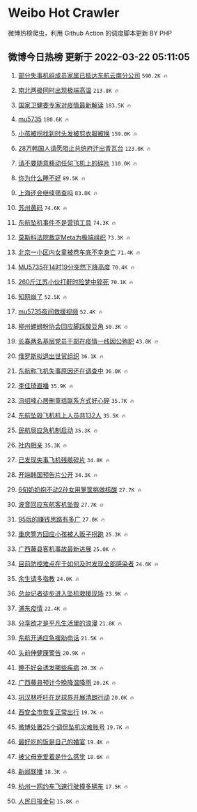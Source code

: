 # Weibo Hot Crawler 



微博热榜爬虫，利用 Github Action 的调度脚本更新 BY PHP 


## 微博今日热榜 更新于 2022-03-22 05:11:05 
1. [部分失事机组成员家属已抵达东航云南分公司](https://s.weibo.com/weibo?q=%23%E9%83%A8%E5%88%86%E5%A4%B1%E4%BA%8B%E6%9C%BA%E7%BB%84%E6%88%90%E5%91%98%E5%AE%B6%E5%B1%9E%E5%B7%B2%E6%8A%B5%E8%BE%BE%E4%B8%9C%E8%88%AA%E4%BA%91%E5%8D%97%E5%88%86%E5%85%AC%E5%8F%B8%23&Refer=top) `590.2K 🔥` 

1. [南北两极同时出现极端高温](https://s.weibo.com/weibo?q=%23%E5%8D%97%E5%8C%97%E4%B8%A4%E6%9E%81%E5%90%8C%E6%97%B6%E5%87%BA%E7%8E%B0%E6%9E%81%E7%AB%AF%E9%AB%98%E6%B8%A9%23&Refer=top) `213.8K 🔥` 

1. [国家卫健委专家对疫情最新解读](https://s.weibo.com/weibo?q=%23%E5%9B%BD%E5%AE%B6%E5%8D%AB%E5%81%A5%E5%A7%94%E4%B8%93%E5%AE%B6%E5%AF%B9%E7%96%AB%E6%83%85%E6%9C%80%E6%96%B0%E8%A7%A3%E8%AF%BB%23&Refer=top) `183.5K 🔥` 

1. [mu5735](https://s.weibo.com/weibo?q=%23mu5735%23&Refer=top) `180.6K 🔥` 

1. [小孩被拐找到时头发被剪衣服被换](https://s.weibo.com/weibo?q=%23%E5%B0%8F%E5%AD%A9%E8%A2%AB%E6%8B%90%E6%89%BE%E5%88%B0%E6%97%B6%E5%A4%B4%E5%8F%91%E8%A2%AB%E5%89%AA%E8%A1%A3%E6%9C%8D%E8%A2%AB%E6%8D%A2%23&Refer=top) `159.0K 🔥` 

1. [28万韩国人请愿阻止总统府迁出青瓦台](https://s.weibo.com/weibo?q=%2328%E4%B8%87%E9%9F%A9%E5%9B%BD%E4%BA%BA%E8%AF%B7%E6%84%BF%E9%98%BB%E6%AD%A2%E6%80%BB%E7%BB%9F%E5%BA%9C%E8%BF%81%E5%87%BA%E9%9D%92%E7%93%A6%E5%8F%B0%23&Refer=top) `123.0K 🔥` 

1. [请不要随意移动任何飞机上的碎片](https://s.weibo.com/weibo?q=%23%E8%AF%B7%E4%B8%8D%E8%A6%81%E9%9A%8F%E6%84%8F%E7%A7%BB%E5%8A%A8%E4%BB%BB%E4%BD%95%E9%A3%9E%E6%9C%BA%E4%B8%8A%E7%9A%84%E7%A2%8E%E7%89%87%23&Refer=top) `110.0K 🔥` 

1. [你为什么睡不好](https://s.weibo.com/weibo?q=%23%E4%BD%A0%E4%B8%BA%E4%BB%80%E4%B9%88%E7%9D%A1%E4%B8%8D%E5%A5%BD%23&Refer=top) `89.5K 🔥` 

1. [上海还会继续筛查吗](https://s.weibo.com/weibo?q=%23%E4%B8%8A%E6%B5%B7%E8%BF%98%E4%BC%9A%E7%BB%A7%E7%BB%AD%E7%AD%9B%E6%9F%A5%E5%90%97%23&Refer=top) `83.8K 🔥` 

1. [苏州黄码](https://s.weibo.com/weibo?q=%23%E8%8B%8F%E5%B7%9E%E9%BB%84%E7%A0%81%23&Refer=top) `74.6K 🔥` 

1. [东航坠机事件不是营销工具](https://s.weibo.com/weibo?q=%23%E4%B8%9C%E8%88%AA%E5%9D%A0%E6%9C%BA%E4%BA%8B%E4%BB%B6%E4%B8%8D%E6%98%AF%E8%90%A5%E9%94%80%E5%B7%A5%E5%85%B7%23&Refer=top) `74.3K 🔥` 

1. [莫斯科法院裁定Meta为极端组织](https://s.weibo.com/weibo?q=%23%E8%8E%AB%E6%96%AF%E7%A7%91%E6%B3%95%E9%99%A2%E8%A3%81%E5%AE%9AMeta%E4%B8%BA%E6%9E%81%E7%AB%AF%E7%BB%84%E7%BB%87%23&Refer=top) `73.3K 🔥` 

1. [北京一小区内女童被卷车底不幸身亡](https://s.weibo.com/weibo?q=%23%E5%8C%97%E4%BA%AC%E4%B8%80%E5%B0%8F%E5%8C%BA%E5%86%85%E5%A5%B3%E7%AB%A5%E8%A2%AB%E5%8D%B7%E8%BD%A6%E5%BA%95%E4%B8%8D%E5%B9%B8%E8%BA%AB%E4%BA%A1%23&Refer=top) `71.4K 🔥` 

1. [MU5735在14时19分突然下降高度](https://s.weibo.com/weibo?q=%23MU5735%E5%9C%A814%E6%97%B619%E5%88%86%E7%AA%81%E7%84%B6%E4%B8%8B%E9%99%8D%E9%AB%98%E5%BA%A6%23&Refer=top) `70.4K 🔥` 

1. [260斤江苏小伙打鼾时险梦中猝死](https://s.weibo.com/weibo?q=%23260%E6%96%A4%E6%B1%9F%E8%8B%8F%E5%B0%8F%E4%BC%99%E6%89%93%E9%BC%BE%E6%97%B6%E9%99%A9%E6%A2%A6%E4%B8%AD%E7%8C%9D%E6%AD%BB%23&Refer=top) `70.1K 🔥` 

1. [知网崩了](https://s.weibo.com/weibo?q=%E7%9F%A5%E7%BD%91%E5%B4%A9%E4%BA%86&Refer=top) `52.5K 🔥` 

1. [mu5735夜间救援视频](https://s.weibo.com/weibo?q=%23mu5735%E5%A4%9C%E9%97%B4%E6%95%91%E6%8F%B4%E8%A7%86%E9%A2%91%23&Refer=top) `52.4K 🔥` 

1. [柳州螺蛳粉协会回应脚踩酸豆角](https://s.weibo.com/weibo?q=%23%E6%9F%B3%E5%B7%9E%E8%9E%BA%E8%9B%B3%E7%B2%89%E5%8D%8F%E4%BC%9A%E5%9B%9E%E5%BA%94%E8%84%9A%E8%B8%A9%E9%85%B8%E8%B1%86%E8%A7%92%23&Refer=top) `50.3K 🔥` 

1. [长春两名基层党员干部在疫情一线因公殉职](https://s.weibo.com/weibo?q=%23%E9%95%BF%E6%98%A5%E4%B8%A4%E5%90%8D%E5%9F%BA%E5%B1%82%E5%85%9A%E5%91%98%E5%B9%B2%E9%83%A8%E5%9C%A8%E7%96%AB%E6%83%85%E4%B8%80%E7%BA%BF%E5%9B%A0%E5%85%AC%E6%AE%89%E8%81%8C%23&Refer=top) `43.0K 🔥` 

1. [俄罗斯拟退出世贸组织](https://s.weibo.com/weibo?q=%23%E4%BF%84%E7%BD%97%E6%96%AF%E6%8B%9F%E9%80%80%E5%87%BA%E4%B8%96%E8%B4%B8%E7%BB%84%E7%BB%87%23&Refer=top) `36.1K 🔥` 

1. [东航称飞机失事原因还在调查中](https://s.weibo.com/weibo?q=%23%E4%B8%9C%E8%88%AA%E7%A7%B0%E9%A3%9E%E6%9C%BA%E5%A4%B1%E4%BA%8B%E5%8E%9F%E5%9B%A0%E8%BF%98%E5%9C%A8%E8%B0%83%E6%9F%A5%E4%B8%AD%23&Refer=top) `36.0K 🔥` 

1. [李佳琦直播](https://s.weibo.com/weibo?q=%23%E6%9D%8E%E4%BD%B3%E7%90%A6%E7%9B%B4%E6%92%AD%23&Refer=top) `35.9K 🔥` 

1. [冯绍峰心居删童瑶联系方式好心碎](https://s.weibo.com/weibo?q=%23%E5%86%AF%E7%BB%8D%E5%B3%B0%E5%BF%83%E5%B1%85%E5%88%A0%E7%AB%A5%E7%91%B6%E8%81%94%E7%B3%BB%E6%96%B9%E5%BC%8F%E5%A5%BD%E5%BF%83%E7%A2%8E%23&Refer=top) `35.7K 🔥` 

1. [东航坠毁飞机机上人员共132人](https://s.weibo.com/weibo?q=%23%E4%B8%9C%E8%88%AA%E5%9D%A0%E6%AF%81%E9%A3%9E%E6%9C%BA%E6%9C%BA%E4%B8%8A%E4%BA%BA%E5%91%98%E5%85%B1132%E4%BA%BA%23&Refer=top) `35.5K 🔥` 

1. [民航局应急机制启动](https://s.weibo.com/weibo?q=%23%E6%B0%91%E8%88%AA%E5%B1%80%E5%BA%94%E6%80%A5%E6%9C%BA%E5%88%B6%E5%90%AF%E5%8A%A8%23&Refer=top) `35.3K 🔥` 

1. [社内相亲](https://s.weibo.com/weibo?q=%E7%A4%BE%E5%86%85%E7%9B%B8%E4%BA%B2&Refer=top) `35.3K 🔥` 

1. [已发现失事飞机残骸碎片](https://s.weibo.com/weibo?q=%23%E5%B7%B2%E5%8F%91%E7%8E%B0%E5%A4%B1%E4%BA%8B%E9%A3%9E%E6%9C%BA%E6%AE%8B%E9%AA%B8%E7%A2%8E%E7%89%87%23&Refer=top) `34.8K 🔥` 

1. [开端韩国预告片公开](https://s.weibo.com/weibo?q=%23%E5%BC%80%E7%AB%AF%E9%9F%A9%E5%9B%BD%E9%A2%84%E5%91%8A%E7%89%87%E5%85%AC%E5%BC%80%23&Refer=top) `34.3K 🔥` 

1. [6旬奶奶抱不动2孙女用箩筐挑做核酸](https://s.weibo.com/weibo?q=%236%E6%97%AC%E5%A5%B6%E5%A5%B6%E6%8A%B1%E4%B8%8D%E5%8A%A82%E5%AD%99%E5%A5%B3%E7%94%A8%E7%AE%A9%E7%AD%90%E6%8C%91%E5%81%9A%E6%A0%B8%E9%85%B8%23&Refer=top) `27.7K 🔥` 

1. [波音回应东航客机坠毁](https://s.weibo.com/weibo?q=%23%E6%B3%A2%E9%9F%B3%E5%9B%9E%E5%BA%94%E4%B8%9C%E8%88%AA%E5%AE%A2%E6%9C%BA%E5%9D%A0%E6%AF%81%23&Refer=top) `27.7K 🔥` 

1. [95后的赚钱思路有多广](https://s.weibo.com/weibo?q=%2395%E5%90%8E%E7%9A%84%E8%B5%9A%E9%92%B1%E6%80%9D%E8%B7%AF%E6%9C%89%E5%A4%9A%E5%B9%BF%23&Refer=top) `27.0K 🔥` 

1. [重庆警方回应小孩被人贩子拐跑](https://s.weibo.com/weibo?q=%23%E9%87%8D%E5%BA%86%E8%AD%A6%E6%96%B9%E5%9B%9E%E5%BA%94%E5%B0%8F%E5%AD%A9%E8%A2%AB%E4%BA%BA%E8%B4%A9%E5%AD%90%E6%8B%90%E8%B7%91%23&Refer=top) `25.3K 🔥` 

1. [广西藤县客机事故最新进展](https://s.weibo.com/weibo?q=%23%E5%B9%BF%E8%A5%BF%E8%97%A4%E5%8E%BF%E5%AE%A2%E6%9C%BA%E4%BA%8B%E6%95%85%E6%9C%80%E6%96%B0%E8%BF%9B%E5%B1%95%23&Refer=top) `25.0K 🔥` 

1. [目前防控难点在于如何及时发现全部感染者](https://s.weibo.com/weibo?q=%23%E7%9B%AE%E5%89%8D%E9%98%B2%E6%8E%A7%E9%9A%BE%E7%82%B9%E5%9C%A8%E4%BA%8E%E5%A6%82%E4%BD%95%E5%8F%8A%E6%97%B6%E5%8F%91%E7%8E%B0%E5%85%A8%E9%83%A8%E6%84%9F%E6%9F%93%E8%80%85%23&Refer=top) `24.6K 🔥` 

1. [余生请多指教](https://s.weibo.com/weibo?q=%E4%BD%99%E7%94%9F%E8%AF%B7%E5%A4%9A%E6%8C%87%E6%95%99&Refer=top) `24.0K 🔥` 

1. [总台记者徒步进入坠机救援现场](https://s.weibo.com/weibo?q=%23%E6%80%BB%E5%8F%B0%E8%AE%B0%E8%80%85%E5%BE%92%E6%AD%A5%E8%BF%9B%E5%85%A5%E5%9D%A0%E6%9C%BA%E6%95%91%E6%8F%B4%E7%8E%B0%E5%9C%BA%23&Refer=top) `23.9K 🔥` 

1. [浦东疫情](https://s.weibo.com/weibo?q=%23%E6%B5%A6%E4%B8%9C%E7%96%AB%E6%83%85%23&Refer=top) `22.4K 🔥` 

1. [分享欲才是平凡生活里的浪漫](https://s.weibo.com/weibo?q=%23%E5%88%86%E4%BA%AB%E6%AC%B2%E6%89%8D%E6%98%AF%E5%B9%B3%E5%87%A1%E7%94%9F%E6%B4%BB%E9%87%8C%E7%9A%84%E6%B5%AA%E6%BC%AB%23&Refer=top) `21.8K 🔥` 

1. [东航开通应急援助电话](https://s.weibo.com/weibo?q=%23%E4%B8%9C%E8%88%AA%E5%BC%80%E9%80%9A%E5%BA%94%E6%80%A5%E6%8F%B4%E5%8A%A9%E7%94%B5%E8%AF%9D%23&Refer=top) `21.5K 🔥` 

1. [头前伸健康警告](https://s.weibo.com/weibo?q=%23%E5%A4%B4%E5%89%8D%E4%BC%B8%E5%81%A5%E5%BA%B7%E8%AD%A6%E5%91%8A%23&Refer=top) `20.9K 🔥` 

1. [睡不好会诱发哪些疾病](https://s.weibo.com/weibo?q=%23%E7%9D%A1%E4%B8%8D%E5%A5%BD%E4%BC%9A%E8%AF%B1%E5%8F%91%E5%93%AA%E4%BA%9B%E7%96%BE%E7%97%85%23&Refer=top) `20.3K 🔥` 

1. [广西藤县预计今晚降温降雨](https://s.weibo.com/weibo?q=%23%E5%B9%BF%E8%A5%BF%E8%97%A4%E5%8E%BF%E9%A2%84%E8%AE%A1%E4%BB%8A%E6%99%9A%E9%99%8D%E6%B8%A9%E9%99%8D%E9%9B%A8%23&Refer=top) `20.2K 🔥` 

1. [巩汉林呼吁在足球界开展清朗行动](https://s.weibo.com/weibo?q=%23%E5%B7%A9%E6%B1%89%E6%9E%97%E5%91%BC%E5%90%81%E5%9C%A8%E8%B6%B3%E7%90%83%E7%95%8C%E5%BC%80%E5%B1%95%E6%B8%85%E6%9C%97%E8%A1%8C%E5%8A%A8%23&Refer=top) `20.0K 🔥` 

1. [西安全市恢复正常出行](https://s.weibo.com/weibo?q=%23%E8%A5%BF%E5%AE%89%E5%85%A8%E5%B8%82%E6%81%A2%E5%A4%8D%E6%AD%A3%E5%B8%B8%E5%87%BA%E8%A1%8C%23&Refer=top) `19.7K 🔥` 

1. [微博处置25个调侃坠机灾难账号](https://s.weibo.com/weibo?q=%23%E5%BE%AE%E5%8D%9A%E5%A4%84%E7%BD%AE25%E4%B8%AA%E8%B0%83%E4%BE%83%E5%9D%A0%E6%9C%BA%E7%81%BE%E9%9A%BE%E8%B4%A6%E5%8F%B7%23&Refer=top) `19.7K 🔥` 

1. [最好吃的饭是自己的婚宴](https://s.weibo.com/weibo?q=%23%E6%9C%80%E5%A5%BD%E5%90%83%E7%9A%84%E9%A5%AD%E6%98%AF%E8%87%AA%E5%B7%B1%E7%9A%84%E5%A9%9A%E5%AE%B4%23&Refer=top) `19.4K 🔥` 

1. [被父母宠爱着是什么感觉](https://s.weibo.com/weibo?q=%23%E8%A2%AB%E7%88%B6%E6%AF%8D%E5%AE%A0%E7%88%B1%E7%9D%80%E6%98%AF%E4%BB%80%E4%B9%88%E6%84%9F%E8%A7%89%23&Refer=top) `18.6K 🔥` 

1. [新闻联播](https://s.weibo.com/weibo?q=%E6%96%B0%E9%97%BB%E8%81%94%E6%92%AD&Refer=top) `18.3K 🔥` 

1. [杭州一网约车飞速行驶撞多辆车](https://s.weibo.com/weibo?q=%23%E6%9D%AD%E5%B7%9E%E4%B8%80%E7%BD%91%E7%BA%A6%E8%BD%A6%E9%A3%9E%E9%80%9F%E8%A1%8C%E9%A9%B6%E6%92%9E%E5%A4%9A%E8%BE%86%E8%BD%A6%23&Refer=top) `17.5K 🔥` 

1. [人民日报金句](https://s.weibo.com/weibo?q=%E4%BA%BA%E6%B0%91%E6%97%A5%E6%8A%A5%E9%87%91%E5%8F%A5&Refer=top) `15.8K 🔥` 

